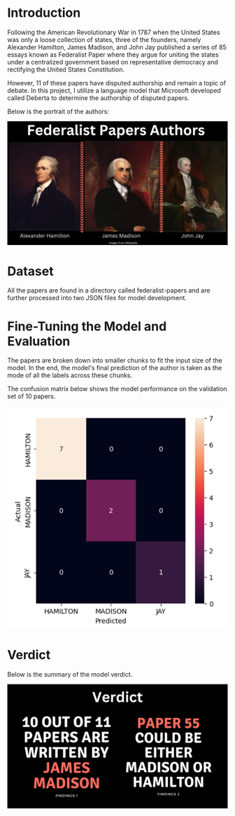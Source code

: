 # Introduction 


Following the American Revolutionary War in 1787 when the United States was only a loose collection of states, three of the founders, namely Alexander Hamilton, James Madison, and John Jay published a series of 85 essays known as Federalist Paper where they argue for uniting the states under a centralized government based on representative democracy and rectifying the United States Constitution.

However, 11 of these papers have disputed authorship and remain a topic of debate. In this project, I utilize a language model that Microsoft developed called Deberta to determine the authorship of disputed papers.

Below is the portrait of the authors:

![images of authors](authors.png)

# Dataset

All the papers are found in a directory called federalist-papers and are further processed into two JSON files for model development. 

# Fine-Tuning the Model and Evaluation

The papers are broken down into smaller chunks to fit the input size of the model. In the end, the model's final prediction of the author is taken as the mode of all the labels across these chunks. 

The confusion matrix below shows the model performance on the validation set of 10 papers. 

![confusion_matrix](validation_cm.JPG)

# Verdict

Below is the summary of the model verdict.

![results](result.png)


